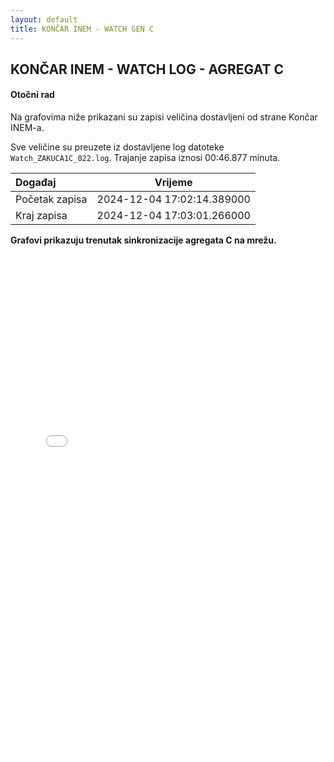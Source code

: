 ```yaml
---
layout: default
title: KONČAR INEM - WATCH GEN C
---
```


## KONČAR INEM - WATCH LOG - AGREGAT C 

#### Otočni rad

Na grafovima niže prikazani su zapisi veličina dostavljeni od strane Končar INEM-a. 

Sve veličine su preuzete iz dostavljene log datoteke `Watch_ZAKUCA1C_022.log`.
Trajanje zapisa iznosi 00:46.877 minuta.


| Događaj        |      Vrijeme                |
| :------------  | :-------------------------: |
| Početak zapisa | 2024-12-04 17:02:14.389000  |
| Kraj zapisa    | 2024-12-04 17:03:01.266000  |
                               
**Grafovi prikazuju trenutak sinkronizacije agregata C na mrežu.**

<div class="wide-graph">
    <iframe src="{{ site.baseurl }}/uzbuda/watch/or/watch-zakuca1c-022.html" width="100%" height="800px" frameborder="0"></iframe>
</div>